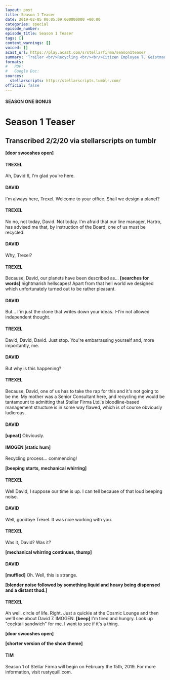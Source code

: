 ```yaml
---
layout: post
title: Season 1 Teaser
date: 2019-02-05 00:05:09.000000000 +00:00
categories: special
episode_number: 
episode_title: Season 1 Teaser
tags: []
content_warnings: []
voiced: []
acast_url: https://play.acast.com/s/stellarfirma/season1teaser
summary: 'Trailer <br/>Recycling <br/><br/>Citizen Employee T. Geistman (ID 362884) submits Bio Facsimile David 6 (ID 95847336) to summary slurriment and recycling. <br/><br/>Content Warning for: <br/> - Comedic violence <br/> - Emotional Abuse <br/><br/>If you''d like to support the show join th...'
formats:
#   PDF: 
#   Google Doc: 
sources:
  stellarscripts: http://stellarscripts.tumblr.com/
official: false
---
```


#### SEASON ONE BONUS

# __Season 1 Teaser__

## Transcribed 2/2/20 via stellarscripts on tumblr

__[door swooshes open]__

#### TREXEL

Ah, David 6, I'm glad you're here.

#### DAVID

I'm always here, Trexel. Welcome to your office. Shall we design a planet?

#### TREXEL

No no, not today, David. Not today. I'm afraid that our line manager, Hartro, has advised me that, by instruction of the Board, one of us must be recycled.

#### DAVID

Why, Trexel?

#### TREXEL

Because, David, our planets have been described as... __[searches for words]__ nightmarish hellscapes! Apart from that hell world we designed which unfortunately turned out to be rather pleasant.

#### DAVID

But... I'm just the clone that writes down your ideas. I-I'm not allowed independent thought.

#### TREXEL

David, David, David. Just stop. You're embarrassing yourself and, more importantly, me.

#### DAVID

But why is this happening?

#### TREXEL

Because, David, one of us has to take the rap for this and it's not going to be me. My mother was a Senior Consultant here, and recycling me would be tantamount to admitting that Stellar Firma Ltd.'s bloodline-based management structure is in some way flawed, which is of course obviously ludicrous.

#### DAVID

__[upeat]__ Obviously.

#### IMOGEN [static hum]

Recycling process... commencing!

__[beeping starts, mechanical whirring]__

#### TREXEL

Well David, I suppose our time is up. I can tell because of that loud beeping noise.

#### DAVID

Well, goodbye Trexel. It was nice working with you.

#### TREXEL

Was it, David? Was it?

__[mechanical whirring continues, thump]__

#### DAVID

__[muffled]__ Oh. Well, this is strange.

__[blender noise followed by something liquid and heavy being dispensed and a distant thud.]__

#### TREXEL

Ah well, circle of life. Right. Just a quickie at the Cosmic Lounge and then we'll see about David 7. IMOGEN. __[beep]__ I'm tired and hungry. Look up "cocktail sandwich" for me. I want to see if it's a thing.

__[door swooshes open]__

__[shorter version of the show theme]__

#### TIM

Season 1 of Stellar Firma will begin on February the 15th, 2019. For more information, visit rustyquill.com.